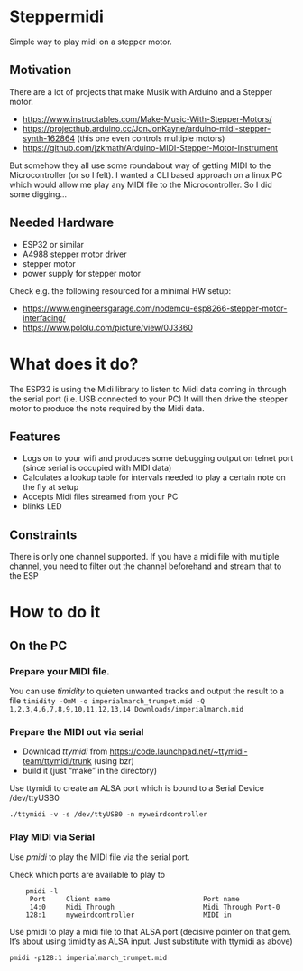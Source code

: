 # Steppermidi
Simple way to play midi on a stepper motor.

## Motivation
There are a lot of projects that make Musik with Arduino and a Stepper motor.
- https://www.instructables.com/Make-Music-With-Stepper-Motors/
- https://projecthub.arduino.cc/JonJonKayne/arduino-midi-stepper-synth-162864 (this one even controls multiple motors)
- https://github.com/jzkmath/Arduino-MIDI-Stepper-Motor-Instrument

But somehow they all use some roundabout way of getting MIDI to the Microcontroller (or so I felt). I wanted a CLI based approach on a linux PC which would allow me play any MIDI file to the Microcontroller. So I did some digging...


## Needed Hardware
- ESP32 or similar
- A4988 stepper motor driver
- stepper motor
- power supply for stepper motor

Check e.g. the following resourced for a minimal HW setup: 
- https://www.engineersgarage.com/nodemcu-esp8266-stepper-motor-interfacing/
- https://www.pololu.com/picture/view/0J3360


# What does it do?
The ESP32 is using the Midi library to listen to Midi data coming in through the serial port (i.e. USB connected to your PC)
It will then drive the stepper motor to produce the note required by the Midi data.

## Features
- Logs on to your wifi and produces some debugging output on telnet port (since serial is occupied with MIDI data)
- Calculates a lookup table for intervals needed to play a certain note on the fly at setup
- Accepts Midi files streamed from your PC
- blinks LED

## Constraints
There is only one channel supported. If you have a midi file with multiple channel, you need to filter out the channel beforehand and stream that to the ESP

# How to do it

## On the PC
### Prepare your MIDI file.
You can use _timidity_ to quieten unwanted tracks and output the result to a file
```timidity -OmM -o imperialmarch_trumpet.mid -Q 1,2,3,4,6,7,8,9,10,11,12,13,14 Downloads/imperialmarch.mid```

### Prepare the MIDI out via serial
- Download _ttymidi_ from https://code.launchpad.net/~ttymidi-team/ttymidi/trunk (using bzr)
- build it (just “make” in the directory)

Use ttymidi to create an ALSA port which is bound to a Serial Device /dev/ttyUSB0

```./ttymidi -v -s /dev/ttyUSB0 -n myweirdcontroller```

### Play MIDI via Serial
Use _pmidi_ to play the MIDI file via the serial port.

Check which ports are available to play to 
```
    pmidi -l
     Port     Client name                       Port name
     14:0     Midi Through                      Midi Through Port-0
    128:1     myweirdcontroller                 MIDI in
``` 

Use pmidi to play a midi file to that ALSA port (decisive pointer on that gem. It’s about using timidity as ALSA input. Just substitute with ttymidi as above)

```pmidi -p128:1 imperialmarch_trumpet.mid```
